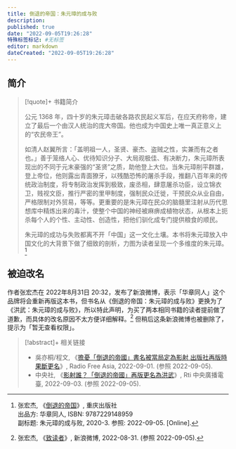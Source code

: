 ```yaml
---
title: 倒退的帝国：朱元璋的成与败
description:
published: true
date: "2022-09-05T19:26:28"
特殊标签标记: #无标签
editor: markdown
dateCreated: "2022-09-05T19:26:28"
---
```


## 简介

> [!quote]+ 书籍简介
>
> 公元 1368 年，四十岁的朱元璋击破各路农民起义军后，在应天府称帝，建立了最后一个由汉人统治的庞大帝国。他也成为中国史上唯一真正意义上的“农民帝王”。
>
> 如清人赵翼所言：「盖明祖一人，圣贤、豪杰、盗贼之性，实兼而有之者也。」善于笼络人心、优待知识分子、大局观极佳、有决断力，朱元璋所表现出的不同于元末豪强的“圣贤”之质，助他登上大位。当朱元璋削平群雄，登上帝位，他则露出青面獠牙，以残酷恐怖的屠杀手段，推翻八百年来的传统政治制度，将专制政治发挥到极致，废丞相，肆意屠杀功臣，设立锦衣卫，贱视文臣，推行严密的里甲制度，强制民众迁徙，干预民众从业自由，严格限制对外贸易，等等。更重要的是朱元璋在民众的脑髓里注射从历代思想库中精炼出来的毒汁，使整个中国的神经被麻痹成植物状态，从根本上扼杀每个人的个性、主动性、创造性，把他们驯化成专门提供粮食的顺民。
>
> 朱元璋的成功与失败都离不开「中国」这一文化土壤。本书将朱元璋放入中国文化的大背景下做了细致的剖析，力图为读者呈现一个多维度的朱元璋。[^14895]

[^14895]: 张宏杰, 《[倒退的帝国](https://web.archive.org/web/20220905120459/https://book.douban.com/subject/34971432/)》, 重庆出版社<br>出品方: 华章同人, ISBN: 9787229148959<br>副标题: 朱元璋的成与败, 2020-3. 参照: 2022-09-05. [Online].

## 被迫改名

作者张宏杰在 2022年8月31日 20:32，发布了新浪微博，表示「华章同人」这个品牌将会重新再版这本书，但书名从《倒退的帝国：朱元璋的成与败》更换为了《洪武：朱元璋的成与败》，所以特此声明，为买了两本相同书籍的读者提前做了道歉，而具体的改名原因不太方便详细解释。[^VF9eo] 但稍后这条新浪微博也被删除了，提示为「暂无查看权限」。

[^VF9eo]: 张宏杰, 《[致读者](https://archive.ph/VF9eo "https://weibo.com/1217209464/M3zfz3JpD")》, 新浪微博, 2022-08-31. (参照 2022-09-05).

> [!abstract]+ 相关链接
>
> +   吳亦桐/程文, 《[擔憂「倒退的帝國」書名被當局定為影射 出版社再版時果斷更名](https://web.archive.org/web/20220903172037/https://www.rfa.org/cantonese/news/rename-09012022115857.html)》, Radio Free Asia, 2022-09-01. (参照 2022-09-05).
> +   中央社, 《[影射誰？「倒退的帝國」再版更名為洪武](https://web.archive.org/web/20220903121150/https://www.rti.org.tw/news/view/id/2143408)》, Rti 中央廣播電臺, 2022-09-03. (参照 2022-09-05).
